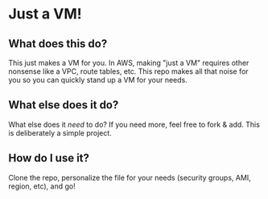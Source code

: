 # Just a VM!


## What does this do?

This just makes a VM for you. In AWS, making "just a VM" requires other nonsense like a VPC, route tables, etc. This repo makes all that noise for you so you can quickly stand up a VM for your needs.

## What else does it do?

What else does it _need_ to do? If you need more, feel free to fork & add. This is deliberately a simple project.

## How do I use it?

Clone the repo, personalize the file for your needs (security groups, AMI, region, etc), and go!